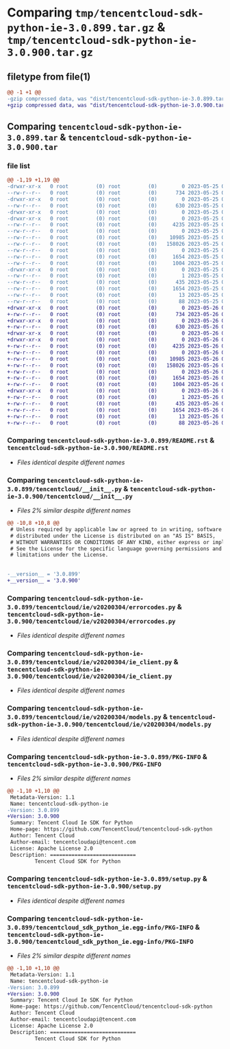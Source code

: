 # Comparing `tmp/tencentcloud-sdk-python-ie-3.0.899.tar.gz` & `tmp/tencentcloud-sdk-python-ie-3.0.900.tar.gz`

## filetype from file(1)

```diff
@@ -1 +1 @@
-gzip compressed data, was "dist/tencentcloud-sdk-python-ie-3.0.899.tar", last modified: Thu May 25 00:28:43 2023, max compression
+gzip compressed data, was "dist/tencentcloud-sdk-python-ie-3.0.900.tar", last modified: Fri May 26 02:20:37 2023, max compression
```

## Comparing `tencentcloud-sdk-python-ie-3.0.899.tar` & `tencentcloud-sdk-python-ie-3.0.900.tar`

### file list

```diff
@@ -1,19 +1,19 @@
-drwxr-xr-x   0 root         (0) root         (0)        0 2023-05-25 00:28:43.000000 tencentcloud-sdk-python-ie-3.0.899/
--rw-r--r--   0 root         (0) root         (0)      734 2023-05-25 00:28:43.000000 tencentcloud-sdk-python-ie-3.0.899/README.rst
-drwxr-xr-x   0 root         (0) root         (0)        0 2023-05-25 00:28:43.000000 tencentcloud-sdk-python-ie-3.0.899/tencentcloud/
--rw-r--r--   0 root         (0) root         (0)      630 2023-05-25 00:28:43.000000 tencentcloud-sdk-python-ie-3.0.899/tencentcloud/__init__.py
-drwxr-xr-x   0 root         (0) root         (0)        0 2023-05-25 00:28:43.000000 tencentcloud-sdk-python-ie-3.0.899/tencentcloud/ie/
-drwxr-xr-x   0 root         (0) root         (0)        0 2023-05-25 00:28:43.000000 tencentcloud-sdk-python-ie-3.0.899/tencentcloud/ie/v20200304/
--rw-r--r--   0 root         (0) root         (0)     4235 2023-05-25 00:28:43.000000 tencentcloud-sdk-python-ie-3.0.899/tencentcloud/ie/v20200304/errorcodes.py
--rw-r--r--   0 root         (0) root         (0)        0 2023-05-25 00:28:43.000000 tencentcloud-sdk-python-ie-3.0.899/tencentcloud/ie/v20200304/__init__.py
--rw-r--r--   0 root         (0) root         (0)    10985 2023-05-25 00:28:43.000000 tencentcloud-sdk-python-ie-3.0.899/tencentcloud/ie/v20200304/ie_client.py
--rw-r--r--   0 root         (0) root         (0)   158026 2023-05-25 00:28:43.000000 tencentcloud-sdk-python-ie-3.0.899/tencentcloud/ie/v20200304/models.py
--rw-r--r--   0 root         (0) root         (0)        0 2023-05-25 00:28:43.000000 tencentcloud-sdk-python-ie-3.0.899/tencentcloud/ie/__init__.py
--rw-r--r--   0 root         (0) root         (0)     1654 2023-05-25 00:28:43.000000 tencentcloud-sdk-python-ie-3.0.899/PKG-INFO
--rw-r--r--   0 root         (0) root         (0)     1004 2023-05-25 00:28:43.000000 tencentcloud-sdk-python-ie-3.0.899/setup.py
-drwxr-xr-x   0 root         (0) root         (0)        0 2023-05-25 00:28:43.000000 tencentcloud-sdk-python-ie-3.0.899/tencentcloud_sdk_python_ie.egg-info/
--rw-r--r--   0 root         (0) root         (0)        1 2023-05-25 00:28:43.000000 tencentcloud-sdk-python-ie-3.0.899/tencentcloud_sdk_python_ie.egg-info/dependency_links.txt
--rw-r--r--   0 root         (0) root         (0)      435 2023-05-25 00:28:43.000000 tencentcloud-sdk-python-ie-3.0.899/tencentcloud_sdk_python_ie.egg-info/SOURCES.txt
--rw-r--r--   0 root         (0) root         (0)     1654 2023-05-25 00:28:43.000000 tencentcloud-sdk-python-ie-3.0.899/tencentcloud_sdk_python_ie.egg-info/PKG-INFO
--rw-r--r--   0 root         (0) root         (0)       13 2023-05-25 00:28:43.000000 tencentcloud-sdk-python-ie-3.0.899/tencentcloud_sdk_python_ie.egg-info/top_level.txt
--rw-r--r--   0 root         (0) root         (0)       88 2023-05-25 00:28:43.000000 tencentcloud-sdk-python-ie-3.0.899/setup.cfg
+drwxr-xr-x   0 root         (0) root         (0)        0 2023-05-26 02:20:37.000000 tencentcloud-sdk-python-ie-3.0.900/
+-rw-r--r--   0 root         (0) root         (0)      734 2023-05-26 02:20:37.000000 tencentcloud-sdk-python-ie-3.0.900/README.rst
+drwxr-xr-x   0 root         (0) root         (0)        0 2023-05-26 02:20:37.000000 tencentcloud-sdk-python-ie-3.0.900/tencentcloud/
+-rw-r--r--   0 root         (0) root         (0)      630 2023-05-26 02:20:37.000000 tencentcloud-sdk-python-ie-3.0.900/tencentcloud/__init__.py
+drwxr-xr-x   0 root         (0) root         (0)        0 2023-05-26 02:20:37.000000 tencentcloud-sdk-python-ie-3.0.900/tencentcloud/ie/
+drwxr-xr-x   0 root         (0) root         (0)        0 2023-05-26 02:20:37.000000 tencentcloud-sdk-python-ie-3.0.900/tencentcloud/ie/v20200304/
+-rw-r--r--   0 root         (0) root         (0)     4235 2023-05-26 02:20:37.000000 tencentcloud-sdk-python-ie-3.0.900/tencentcloud/ie/v20200304/errorcodes.py
+-rw-r--r--   0 root         (0) root         (0)        0 2023-05-26 02:20:37.000000 tencentcloud-sdk-python-ie-3.0.900/tencentcloud/ie/v20200304/__init__.py
+-rw-r--r--   0 root         (0) root         (0)    10985 2023-05-26 02:20:37.000000 tencentcloud-sdk-python-ie-3.0.900/tencentcloud/ie/v20200304/ie_client.py
+-rw-r--r--   0 root         (0) root         (0)   158026 2023-05-26 02:20:37.000000 tencentcloud-sdk-python-ie-3.0.900/tencentcloud/ie/v20200304/models.py
+-rw-r--r--   0 root         (0) root         (0)        0 2023-05-26 02:20:37.000000 tencentcloud-sdk-python-ie-3.0.900/tencentcloud/ie/__init__.py
+-rw-r--r--   0 root         (0) root         (0)     1654 2023-05-26 02:20:37.000000 tencentcloud-sdk-python-ie-3.0.900/PKG-INFO
+-rw-r--r--   0 root         (0) root         (0)     1004 2023-05-26 02:20:37.000000 tencentcloud-sdk-python-ie-3.0.900/setup.py
+drwxr-xr-x   0 root         (0) root         (0)        0 2023-05-26 02:20:37.000000 tencentcloud-sdk-python-ie-3.0.900/tencentcloud_sdk_python_ie.egg-info/
+-rw-r--r--   0 root         (0) root         (0)        1 2023-05-26 02:20:37.000000 tencentcloud-sdk-python-ie-3.0.900/tencentcloud_sdk_python_ie.egg-info/dependency_links.txt
+-rw-r--r--   0 root         (0) root         (0)      435 2023-05-26 02:20:37.000000 tencentcloud-sdk-python-ie-3.0.900/tencentcloud_sdk_python_ie.egg-info/SOURCES.txt
+-rw-r--r--   0 root         (0) root         (0)     1654 2023-05-26 02:20:37.000000 tencentcloud-sdk-python-ie-3.0.900/tencentcloud_sdk_python_ie.egg-info/PKG-INFO
+-rw-r--r--   0 root         (0) root         (0)       13 2023-05-26 02:20:37.000000 tencentcloud-sdk-python-ie-3.0.900/tencentcloud_sdk_python_ie.egg-info/top_level.txt
+-rw-r--r--   0 root         (0) root         (0)       88 2023-05-26 02:20:37.000000 tencentcloud-sdk-python-ie-3.0.900/setup.cfg
```

### Comparing `tencentcloud-sdk-python-ie-3.0.899/README.rst` & `tencentcloud-sdk-python-ie-3.0.900/README.rst`

 * *Files identical despite different names*

### Comparing `tencentcloud-sdk-python-ie-3.0.899/tencentcloud/__init__.py` & `tencentcloud-sdk-python-ie-3.0.900/tencentcloud/__init__.py`

 * *Files 2% similar despite different names*

```diff
@@ -10,8 +10,8 @@
 # Unless required by applicable law or agreed to in writing, software
 # distributed under the License is distributed on an "AS IS" BASIS,
 # WITHOUT WARRANTIES OR CONDITIONS OF ANY KIND, either express or implied.
 # See the License for the specific language governing permissions and
 # limitations under the License.
 
 
-__version__ = '3.0.899'
+__version__ = '3.0.900'
```

### Comparing `tencentcloud-sdk-python-ie-3.0.899/tencentcloud/ie/v20200304/errorcodes.py` & `tencentcloud-sdk-python-ie-3.0.900/tencentcloud/ie/v20200304/errorcodes.py`

 * *Files identical despite different names*

### Comparing `tencentcloud-sdk-python-ie-3.0.899/tencentcloud/ie/v20200304/ie_client.py` & `tencentcloud-sdk-python-ie-3.0.900/tencentcloud/ie/v20200304/ie_client.py`

 * *Files identical despite different names*

### Comparing `tencentcloud-sdk-python-ie-3.0.899/tencentcloud/ie/v20200304/models.py` & `tencentcloud-sdk-python-ie-3.0.900/tencentcloud/ie/v20200304/models.py`

 * *Files identical despite different names*

### Comparing `tencentcloud-sdk-python-ie-3.0.899/PKG-INFO` & `tencentcloud-sdk-python-ie-3.0.900/PKG-INFO`

 * *Files 2% similar despite different names*

```diff
@@ -1,10 +1,10 @@
 Metadata-Version: 1.1
 Name: tencentcloud-sdk-python-ie
-Version: 3.0.899
+Version: 3.0.900
 Summary: Tencent Cloud Ie SDK for Python
 Home-page: https://github.com/TencentCloud/tencentcloud-sdk-python
 Author: Tencent Cloud
 Author-email: tencentcloudapi@tencent.com
 License: Apache License 2.0
 Description: ============================
         Tencent Cloud SDK for Python
```

### Comparing `tencentcloud-sdk-python-ie-3.0.899/setup.py` & `tencentcloud-sdk-python-ie-3.0.900/setup.py`

 * *Files identical despite different names*

### Comparing `tencentcloud-sdk-python-ie-3.0.899/tencentcloud_sdk_python_ie.egg-info/PKG-INFO` & `tencentcloud-sdk-python-ie-3.0.900/tencentcloud_sdk_python_ie.egg-info/PKG-INFO`

 * *Files 2% similar despite different names*

```diff
@@ -1,10 +1,10 @@
 Metadata-Version: 1.1
 Name: tencentcloud-sdk-python-ie
-Version: 3.0.899
+Version: 3.0.900
 Summary: Tencent Cloud Ie SDK for Python
 Home-page: https://github.com/TencentCloud/tencentcloud-sdk-python
 Author: Tencent Cloud
 Author-email: tencentcloudapi@tencent.com
 License: Apache License 2.0
 Description: ============================
         Tencent Cloud SDK for Python
```

